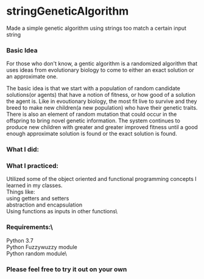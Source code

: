 # stringGeneticAlgorithm
Made a simple genetic algorithm using strings too match a certain input string

### Basic Idea
For those who don't know, a gentic algorithm is a randomized algorithm that uses ideas from evolutionary biology to come to either an exact solution or an approximate one.

The basic idea is that we start with a population of random candidate solutions(or agents) that have a notion of fitness, or how good of a solution the agent is. Like in evoutionary biology, the most fit live to survive and they breed to make new children(a new population) who have their genetic traits. There is also an element of random mutation that could occur in the offspring to bring novel genetic information. The system continues to produce new children with greater and greater improved fitness until a good enough approximate solution is found or the exact solution is found.

### What I did:

### What I practiced:
Utilized some of the object oriented and functional programming concepts I learned in my classes.\
Things like:\
using getters and setters\
abstraction and encapsulation\
Using functions as inputs in other functions\

### Requirements:\
Python 3.7\
Python Fuzzywuzzy module\
Python random module\


### Please feel free to try it out on your own
